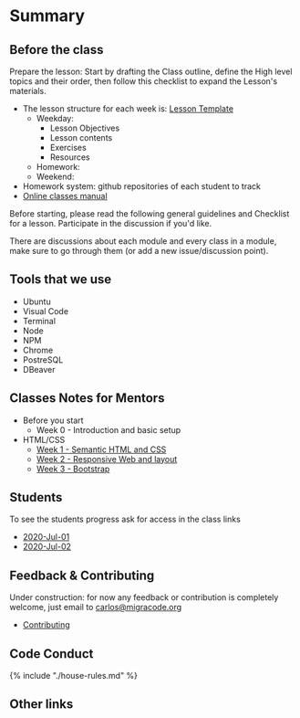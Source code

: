 # Summary



## Before the class

Prepare the lesson: Start by drafting the Class outline, define the High level topics and their order, then follow this checklist to expand the Lesson's materials.

- The lesson structure for each week is: [Lesson Template](/others/lesson-template.md)
  - Weekday:
    - Lesson Objectives
    - Lesson contents
    - Exercises
    - Resources
  - Homework:
  - Weekend:
- Homework system: github repositories of each student to track
- [Online classes manual](https://docs.google.com/document/d/13KBKYSfzPxzGtEE5HM15M6vUOjSz71wgYNfx0SOGQQE/edit)


Before starting, please read the following general guidelines and Checklist for a lesson. Participate in the discussion if you'd like.

There are discussions about each module and every class in a module, make sure to go through them (or add a new issue/discussion point).

## Tools that we use

- Ubuntu
- Visual Code
- Terminal
- Node
- NPM
- Chrome
- PostreSQL
- DBeaver



## Classes Notes for Mentors

- Before you start
  - Week 0 - Introduction and basic setup
- HTML/CSS
  - [Week 1 - Semantic HTML and CSS](../html-css/week-1/mentors.md) 
  - [Week 2 - Responsive Web and layout](../html-css/week-2/mentors.md) 
  - [Week 3 - Bootstrap](../html-css/week-3/mentors.md)


## Students

To see the students progress ask for access in the class links

- [2020-Jul-01](https://docs.google.com/spreadsheets/d/1TKd_X-bsx1qbInkAv7x5d3slkJF9sEExfCnFRyjllBk)
- [2020-Jul-02](https://docs.google.com/spreadsheets/d/1yE7CYQG9Hs4dPGvmgvFl4BDQ0DRuLZDHDc2ZVnQ8lnc)

## Feedback & Contributing

Under construction: for now any feedback or contribution is completely welcome, just email to carlos@migracode.org

- [Contributing](CONTRIBUTING.md)


## Code Conduct

{% include "./house-rules.md" %}

## Other links


